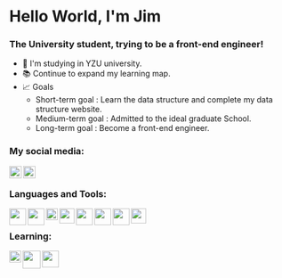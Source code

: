 # Hello World, I'm Jim

### The University student, trying to be a front-end engineer!

-   🏫 I'm studying in YZU university.
-   📚 Continue to expand my learning map.
-   📈 Goals
    -   Short-term goal : Learn the data structure and complete my data structure website.
    -   Medium-term goal : Admitted to the ideal graduate School.
    -   Long-term goal : Become a front-end engineer.

### My social media:

[<img align = "left" width = "22px" src="https://upload.wikimedia.org/wikipedia/commons/thumb/5/58/Instagram-Icon.png/1025px-Instagram-Icon.png"/>][instagram]

[<img  align = "left" width = "22px" src="https://upload.wikimedia.org/wikipedia/commons/thumb/f/fb/Facebook_icon_2013.svg/768px-Facebook_icon_2013.svg.png"/>][facebook]

<br/>

### Languages and Tools:

<img align = "left" width = "30px" src = "https://upload.wikimedia.org/wikipedia/commons/thumb/9/9a/Visual_Studio_Code_1.35_icon.svg/2048px-Visual_Studio_Code_1.35_icon.svg.png" />
<img align = "left" width = "30px" src="https://blog.johnsonlu.org/wp-content/uploads/2018/12/HTML_Logo.png" />
<img align = "left" width = "21px" src = "https://icon-library.com/images/css-icon-png/css-icon-png-0.jpg">
<img align = "left" width = "27px" src = "https://cdn.iconscout.com/icon/free/png-256/javascript-2752148-2284965.png">
<img align = "left" width = "30px" src = "https://cdn3.iconfinder.com/data/icons/logos-and-brands-adobe/512/288_Sass-512.png">
<img align = "left" width = "30px" src = "https://i.stack.imgur.com/C9301.png">
<img align = "left" width = "30px" src = "https://cdn.iconscout.com/icon/free/png-256/npm-3-1175132.png">
<img align = "left" width = "27px" src = "https://upload.wikimedia.org/wikipedia/commons/thumb/3/3f/Git_icon.svg/1024px-Git_icon.svg.png">

<br/>

### Learning:

<img align = "left" width = "21px" src = "https://s0.60logo.com/uploads/items/images/soft/171209/nodejs-icon.svg">
<img align = "left" width = "32px" src = "https://res.cloudinary.com/practicaldev/image/fetch/s--Rr7K5gOm--/c_limit%2Cf_auto%2Cfl_progressive%2Cq_auto%2Cw_880/https://dbalas.gallerycdn.vsassets.io/extensions/dbalas/vscode-html2pug/0.0.2/1532242577062/Microsoft.VisualStudio.Services.Icons.Default">
<img align = "left" width = "30px" src = "https://magiclen.org/wp-content/uploads/2019/06/webpack.png">

<br/>
<br/>

[instagram]: https://www.instagram.com/jmjmjim/
[facebook]: https://www.facebook.com/profile.php?id=100002610977006
